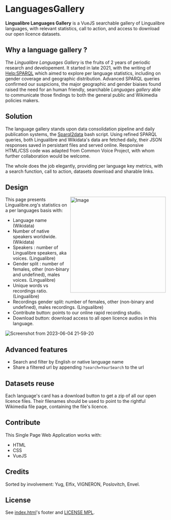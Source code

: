 # LanguagesGallery
**Lingualibre Languages Gallery** is a VueJS searchable gallery of Lingualibre languages, with relevant statistics, call to action, and access to download our open licence datasets.

## Why a language gallery ?
The *Lingualibre Languages Gallery* is the fruits of 2 years of periodic research and developement. It started in late 2021, with the writing of [Help:SPARQL](https://lingualibre.org/wiki/Help:SPARQL) which aimed to explore per language statistics, including on gender coverage and geographic distribution. Advanced SPARQL queries confirmed our suspicions, the major geographic and gender biaises found raised the need for an human friendly, searchable *Languages gallery* able to communicate those findings to both the general public and Wikimedia policies makers. 

## Solution
The language gallery stands upon data consolidation pipeline and daily publication systems, the [Sparql2data](https://github.com/hugolpz/Sparql2data) bash script. Using refined SPARQL queries, both Lingualibre and Wikidata's data are fetched daily, their JSON responses saved in persistant files and served online. Responsive HTML/CSS code was adapted from Common Voice Project, with whom further collaboration would be welcome.

The whole does the job elegantly, providing per language key metrics, with a search function, call to action, datasets download and sharable links.

## Design
<img src="https://github.com/hugolpz/LanguagesGallery/assets/1420189/3a81cdbc-ccdd-4f98-8896-64a4d7d0cca3" alt="Image" width="300" align="right">
This page presents Lingualibre.org's statistics on a per languages basis with:

- Language name (Wikidata)
- Number of native speakers worldwide. (Wikidata)
- Speakers : number of Lingualibre speakers, aka voices. (Lingualibre)
- Gender split : number of females, other (non-binary and undefined), males voices. (Lingualibre)
- Unique words vs recordings ratio. (Lingualibre)
- Recordings gender split: number of females, other (non-binary and undefined), males recordings. (Lingualibre)
- Contribute button: points to our online rapid recording studio.
- Download button: download access to all open licence audios in this language.

![Screenshot from 2023-06-04 21-59-20](https://github.com/hugolpz/LanguagesGallery/assets/1420189/c26bc81e-299c-4126-acdc-95d06c3052f4)
<br clear=all>

## Advanced features
- Search and filter by English or native language name
- Share a filtered url by appending `?search=YourSearch` to the url

## Datasets reuse
Each language's card has a download button to get a zip of all our open licence files. Their filenames should be used to point to the rightful Wikimedia file page, containing the file's licence.

## Contribute
This Single Page Web Application works with:
- HTML
- CSS
- VueJS

## Credits
Sorted by involvement: Yug, Elfix, VIGNERON, Poslovitch, Envel.

## License
See [index.html](./index.html)'s footer and [LICENSE MPL](./LICENSE).
